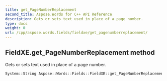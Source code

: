 ```yaml
---
title: get_PageNumberReplacement
second_title: Aspose.Words for C++ API Reference
description: Gets or sets text used in place of a page number. 
type: docs
weight: 0
url: /cpp/aspose.words.fields/fieldxe/get_pagenumberreplacement/
---
```

## FieldXE.get_PageNumberReplacement method


Gets or sets text used in place of a page number.

```cpp
System::String Aspose::Words::Fields::FieldXE::get_PageNumberReplacement()
```

